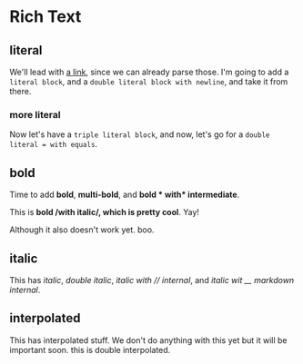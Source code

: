 # Rich Text


## literal

  We'll lead with [a link](http://example.com), since we can already
parse those. I'm going to add a `````literal block`````, and a `````double literal
block with newline`````, and take it from there. 


### more literal

Now let's have a `````triple literal block`````, and now, let's
go for a ````` double literal = with equals `````.


## bold

Time to add **bold**, **multi-bold**, and **bold \* with\* intermediate**.


This is **bold /with italic/, which is pretty cool**. Yay!


Although it also doesn't work yet. boo. 


## italic

This has _italic_, _double italic_, _italic with // internal_,
and _italic wit \_\_ markdown internal_. 


## interpolated

This has interpolated stuff.  We don't do anything with this
yet but it will be important soon. this is double interpolated. 

